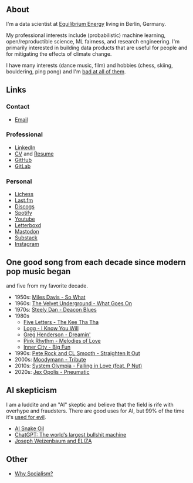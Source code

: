 ## About

I'm a data scientist at [Equilibrium Energy](https://www.equilibriumenergy.com/) living in Berlin, Germany.

My professional interests include (probabilistic) machine learning, open/reproductible science, ML fairness, and research engineering. I'm primarily interested in building data products that are useful for people and for mitigating the effects of climate change.

I have many interests (dance music, film) and hobbies (chess, skiing, bouldering, ping pong) and I'm [bad at all of them](https://youtu.be/V5Rzh8XjzHI?t=16).

## Links

### Contact

* [Email](mailto:bwilliams9@pm.me)
<!-- * [Make a meeting](https://cal.com/bwilliams/meeting) -->

### Professional

* [LinkedIn](https://www.linkedin.com/in/brandonwilliams9/)
* [CV](https://gitlab.com/bmwilly/resume/-/blob/master/BrandonWilliamsCV.pdf) and [Resume](https://gitlab.com/bmwilly/resume/-/blob/master/BrandonWilliamsResume.pdf)
* [GitHub](https://github.com/bmwilly)
* [GitLab](https://gitlab.com/bmwilly)

### Personal

* [Lichess](https://lichess.org/@/bmwilly)
* [Last.fm](https://www.last.fm/user/bmwilly)
* [Discogs](https://www.discogs.com/user/bmwilly9)
* [Spotify](https://open.spotify.com/user/brandonwilliams)
* [Youtube](https://www.youtube.com/@bmwilly/featured)
* [Letterboxd](https://letterboxd.com/bmwilly/)
* [Mastodon](https://mastodon.social/@bmwilly)
* [Substack](https://substack.com/profile/32976501-bmwilly)
* [Instagram](https://www.instagram.com/bmwilly9/)

## One good song from each decade since modern pop music began

and five from my favorite decade.

* 1950s: [Miles Davis - So What](https://youtu.be/ylXk1LBvIqU)
* 1960s: [The Velvet Underground - What Goes On](https://youtu.be/AC7xbqmlluo)
* 1970s: [Steely Dan - Deacon Blues](https://youtu.be/ICK6e9WK2A8)
* 1980s
  * [Five Letters - The Kee Tha Tha](https://youtu.be/xC7cH-QeLvQ)
  * [Logg - I Know You Will](https://youtu.be/uUSvFx06Iic)
  * [Greg Henderson - Dreamin'](https://youtu.be/YvC5IEvXNgI)
  * [Pink Rhythm - Melodies of Love](https://youtu.be/-3QHpUVjuK4)
  * [Inner City - Big Fun](https://youtu.be/Gr-zG-IXDyo)
* 1990s: [Pete Rock and CL Smooth - Straighten It Out](https://youtu.be/xhDb8LoScpI)
* 2000s: [Moodymann - Tribute](https://youtu.be/qlLvEMN3hPQ)
* 2010s: [System Olympia - Falling in Love (feat. P Nut)](https://youtu.be/L70h1HLBHq4)
* 2020s: [Jex Opolis - Pneumatic](https://youtu.be/COGUrQnZfOs)

## AI skepticism

I am a luddite and an "AI" skeptic and believe that the field is rife with overhype and fraudsters. There are good uses for AI, but 99% of the time it's [used for evil](https://en.wikipedia.org/wiki/Weapons_of_Math_Destruction).

* [AI Snake Oil](https://aisnakeoil.substack.com/)
* [ChatGPT: The world’s largest bullshit machine](https://www.transformingsociety.co.uk/2023/02/10/chatgpt-the-worlds-largest-bullshit-machine/)
* [Joseph Weizenbaum and ELIZA](http://scihi.org/joseph-weizenbaum-eliza/)

## Other

* [Why Socialism?](https://monthlyreview.org/2009/05/01/why-socialism/)
